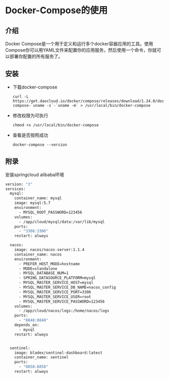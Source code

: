 # Docker-Compose的使用

## 介绍

Docker Compose是一个用于定义和运行多个docker容器应用的工具。使用Compose你可以用YAML文件来配置你的应用服务，然后使用一个命令，你就可以部署你配置的所有服务了。



## 安装

- 下载docker-compose

  ```shell
  curl -L https://get.daocloud.io/docker/compose/releases/download/1.24.0/docker-compose-`uname -s`-`uname -m` > /usr/local/bin/docker-compose
  ```

- 修改权限为可执行

  ```shell
  chmod +x /usr/local/bin/docker-compose
  ```

- 查看是否按照成功

  ```shell
  docker-compose --version
  ```

  

































## 附录

安装springcloud alibaba环境

```dockerfile
version: "3"
services:
  mysql:
    container_name: mysql
    image: mysql:5.7
    environment:
      - MYSQL_ROOT_PASSWORD=123456
    volumes:
      - /app/cloud/mysql/data:/var/lib/mysql
    ports:
      - "3306:3306"
    restart: always

  nacos:
    image: nacos/nacos-server:1.1.4
    container_name: nacos
    environment:
      - PREFER_HOST_MODE=hostname
      - MODE=standalone
      - MYSQL_DATABASE_NUM=1
      - SPRING_DATASOURCE_PLATFORM=mysql
      - MYSQL_MASTER_SERVICE_HOST=mysql
      - MYSQL_MASTER_SERVICE_DB_NAME=nacos_config
      - MYSQL_MASTER_SERVICE_PORT=3306
      - MYSQL_MASTER_SERVICE_USER=root
      - MYSQL_MASTER_SERVICE_PASSWORD=123456
    volumes:
      - /app/cloud/nacos/logs:/home/nacos/logs
    ports:
      - "8848:8848"
    depends_on:
      - mysql
    restart: always


  sentinel:
    image: bladex/sentinel-dashboard:latest
    container_name: sentinel
    ports:
      - "8858:8858"
    restart: always

```


